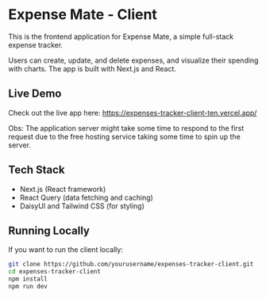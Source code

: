 # Expense Mate - Client

This is the frontend application for Expense Mate, a simple full-stack expense tracker.

Users can create, update, and delete expenses, and visualize their spending with charts. The app is built with Next.js and React.

## Live Demo

Check out the live app here: https://expenses-tracker-client-ten.vercel.app/

Obs: The application server might take some time to respond to the first request due to the free hosting service taking some time to spin up the server.

## Tech Stack

- Next.js (React framework)
- React Query (data fetching and caching)
- DaisyUI and Tailwind CSS (for styling)

## Running Locally

If you want to run the client locally:

```bash
git clone https://github.com/yourusername/expenses-tracker-client.git
cd expenses-tracker-client
npm install
npm run dev
